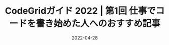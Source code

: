 ---
title: CodeGridガイド 2022 | 第1回 仕事でコードを書き始めた人へのおすすめ記事
at: CodeGrid
date: 2022-04-28
type: writing
draft: false
link: https://www.codegrid.net/articles/2022-codegrid-guide-1/
---